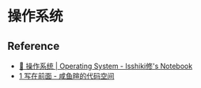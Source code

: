 
# 操作系统




## Reference

- [💎 操作系统 | Operating System - Isshiki修's Notebook](https://note.isshikih.top/cour_note/D3QD_OperatingSystem/)
- [1 写在前面 - 咸鱼暄的代码空间](https://xuan-insr.github.io/%E6%A0%B8%E5%BF%83%E7%9F%A5%E8%AF%86/os/I_overview/1_intro/)
